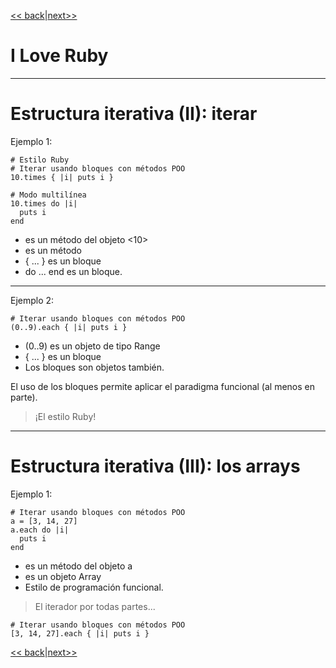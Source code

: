 
[<< back](12-estructura_iterativa.md)|[next>>](14-bloques.md)

# I Love Ruby

---

# Estructura iterativa (II): iterar

Ejemplo 1:

```
# Estilo Ruby
# Iterar usando bloques con métodos POO
10.times { |i| puts i }
```

```
# Modo multilínea
10.times do |i|
  puts i
end
```

* <times> es un método del objeto <10>
* <each> es un método
* { ... } es un bloque
* do ... end es un bloque.

---

Ejemplo 2:

```
# Iterar usando bloques con métodos POO
(0..9).each { |i| puts i }
```

* (0..9) es un objeto de tipo Range
* { ... } es un bloque
* Los bloques son objetos también.

El uso de los bloques permite aplicar el paradigma funcional (al menos en parte).

> ¡El estilo Ruby!

---

# Estructura iterativa (III): los arrays

Ejemplo 1:

```
# Iterar usando bloques con métodos POO
a = [3, 14, 27]
a.each do |i|
  puts i
end
```

* <each> es un método del objeto a
* <a> es un objeto Array
* Estilo de programación funcional.

> El iterador por todas partes...

```
# Iterar usando bloques con métodos POO
[3, 14, 27].each { |i| puts i }
```

[<< back](12-estructura_iterativa.md)|[next>>](14-bloques.md)
